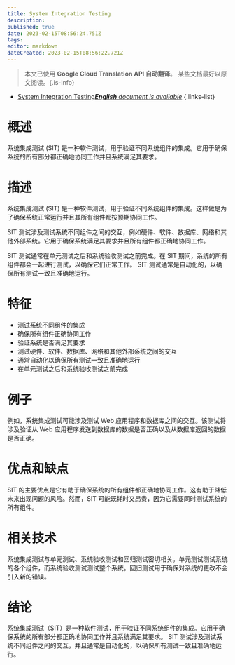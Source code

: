 ```yaml
---
title: System Integration Testing
description: 
published: true
date: 2023-02-15T08:56:24.751Z
tags: 
editor: markdown
dateCreated: 2023-02-15T08:56:22.721Z
---
```


> 本文已使用 **Google Cloud Translation API 自动翻译**。
某些文档最好以原文阅读。{.is-info}



- [System Integration Testing***English** document is available*](/en/Knowledge-base/Dictionary/system-integration-testing)
{.links-list}


# 概述
系统集成测试 (SIT) 是一种软件测试，用于验证不同系统组件的集成。它用于确保系统的所有部分都正确地协同工作并且系统满足其要求。

# 描述
系统集成测试 (SIT) 是一种软件测试，用于验证不同系统组件的集成。这样做是为了确保系统正常运行并且其所有组件都按预期协同工作。

SIT 测试涉及测试系统不同组件之间的交互，例如硬件、软件、数据库、网络和其他外部系统。它用于确保系统满足其要求并且所有组件都正确地协同工作。

SIT 测试通常在单元测试之后和系统验收测试之前完成。在 SIT 期间，系统的所有组件都会一起进行测试，以确保它们正常工作。 SIT 测试通常是自动化的，以确保所有测试一致且准确地运行。

# 特征
- 测试系统不同组件的集成
- 确保所有组件正确协同工作
- 验证系统是否满足其要求
- 测试硬件、软件、数据库、网络和其他外部系统之间的交互
- 通常自动化以确保所有测试一致且准确地运行
- 在单元测试之后和系统验收测试之前完成

# 例子
例如，系统集成测试可能涉及测试 Web 应用程序和数据库之间的交互。该测试将涉及验证从 Web 应用程序发送到数据库的数据是否正确以及从数据库返回的数据是否正确。

# 优点和缺点
SIT 的主要优点是它有助于确保系统的所有组件都正确地协同工作。这有助于降低未来出现问题的风险。然而，SIT 可能既耗时又昂贵，因为它需要同时测试系统的所有组件。

# 相关技术
系统集成测试与单元测试、系统验收测试和回归测试密切相关。单元测试测试系统的各个组件，而系统验收测试测试整个系统。回归测试用于确保对系统的更改不会引入新的错误。

# 结论
系统集成测试（SIT）是一种软件测试，用于验证不同系统组件的集成。它用于确保系统的所有部分都正确地协同工作并且系统满足其要求。 SIT 测试涉及测试系统不同组件之间的交互，并且通常是自动化的，以确保所有测试一致且准确地运行。
